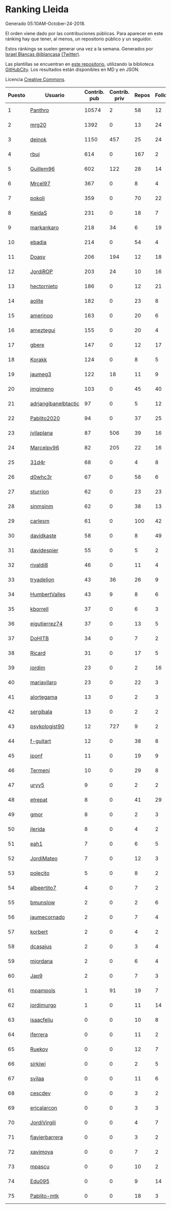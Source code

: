 # Ranking Lleida

Generado 05:10AM-October-24-2018.

El orden viene dado por las contribuciones públicas. Para aparecer en este ránking hay que tener, al menos, un repositorio público y un seguidor.

Estos ránkings se suelen generar una vez a la semana. Generados por [Israel Blancas @iblancasa](https://github.com/iblancasa/) [(Twitter)](https://twitter.com/iblancasa).

Las plantillas se encuentran en [este repositorio](https://github.com/iblancasa/GH-Spanish-Ranking), utilizando la biblioteca [GitHubCity](https://github.com/iblancasa/GitHubCity). Los resultados están disponibles en MD y en JSON.

Licencia [Creative Commons](https://creativecommons.org/licenses/by/4.0/).

| Puesto   |  Usuario  | Contrib. pub | Contrib. priv |Repos| Followers | Desde |  Avatar  |
|----------|-----------|--------------|---------------|-----|-----------|-------|----------|
|1|[Panthro](https://github.com/Panthro)|10574|2|58|12|2012-03-22|![Panthro]()|
|2|[mrg20](https://github.com/mrg20)|1392|0|13|24|2016-02-22|![mrg20]()|
|3|[deinok](https://github.com/deinok)|1150|457|25|24|2014-02-04|![deinok]()|
|4|[rbuj](https://github.com/rbuj)|614|0|167|2|2014-12-12|![rbuj]()|
|5|[Guillem96](https://github.com/Guillem96)|602|122|28|14|2016-08-27|![Guillem96]()|
|6|[Mrcel97](https://github.com/Mrcel97)|367|0|8|4|2017-11-07|![Mrcel97]()|
|7|[pokoli](https://github.com/pokoli)|359|0|70|22|2011-10-30|![pokoli]()|
|8|[KeidaS](https://github.com/KeidaS)|231|0|18|7|2016-04-27|![KeidaS]()|
|9|[markankaro](https://github.com/markankaro)|218|34|6|19|2017-05-24|![markankaro]()|
|10|[ebadia](https://github.com/ebadia)|214|0|54|4|2009-12-08|![ebadia]()|
|11|[Doasy](https://github.com/Doasy)|206|194|12|18|2016-01-29|![Doasy]()|
|12|[JordiROP](https://github.com/JordiROP)|203|24|10|16|2016-02-08|![JordiROP]()|
|13|[hectornieto](https://github.com/hectornieto)|186|0|12|21|2014-04-15|![hectornieto]()|
|14|[aolite](https://github.com/aolite)|182|0|23|8|2013-06-03|![aolite]()|
|15|[amerinoo](https://github.com/amerinoo)|163|0|20|6|2015-02-16|![amerinoo]()|
|16|[ameztegui](https://github.com/ameztegui)|155|0|20|4|2014-07-02|![ameztegui]()|
|17|[gbere](https://github.com/gbere)|147|0|12|17|2012-01-13|![gbere]()|
|18|[Korakk](https://github.com/Korakk)|124|0|8|5|2017-11-20|![Korakk]()|
|19|[jaumeg3](https://github.com/jaumeg3)|122|18|11|9|2016-07-14|![jaumeg3]()|
|20|[jmgimeno](https://github.com/jmgimeno)|103|0|45|40|2011-04-08|![jmgimeno]()|
|21|[adriangibanelbtactic](https://github.com/adriangibanelbtactic)|97|0|5|12|2012-01-15|![adriangibanelbtactic]()|
|22|[Pablito2020](https://github.com/Pablito2020)|94|0|37|25|2016-04-24|![Pablito2020]()|
|23|[jvilaplana](https://github.com/jvilaplana)|87|506|39|16|2011-04-15|![jvilaplana]()|
|24|[Marcelpv96](https://github.com/Marcelpv96)|82|205|22|16|2016-11-15|![Marcelpv96]()|
|25|[31d4r](https://github.com/31d4r)|68|0|4|8|2017-08-12|![31d4r]()|
|26|[d0whc3r](https://github.com/d0whc3r)|67|0|58|6|2012-01-25|![d0whc3r]()|
|27|[sturrion](https://github.com/sturrion)|62|0|23|23|2013-08-23|![sturrion]()|
|28|[sinmsinm](https://github.com/sinmsinm)|62|0|38|13|2012-05-16|![sinmsinm]()|
|29|[carlesm](https://github.com/carlesm)|61|0|100|42|2008-05-01|![carlesm]()|
|30|[davidkaste](https://github.com/davidkaste)|58|0|8|49|2011-11-16|![davidkaste]()|
|31|[davidespier](https://github.com/davidespier)|55|0|5|2|2018-05-11|![davidespier]()|
|32|[rivaldi8](https://github.com/rivaldi8)|46|0|11|4|2011-11-11|![rivaldi8]()|
|33|[tryadelion](https://github.com/tryadelion)|43|36|26|9|2013-03-05|![tryadelion]()|
|34|[HumbertValles](https://github.com/HumbertValles)|43|9|8|6|2017-02-13|![HumbertValles]()|
|35|[kborrell](https://github.com/kborrell)|37|0|6|3|2015-02-17|![kborrell]()|
|36|[ejgutierrez74](https://github.com/ejgutierrez74)|37|0|13|5|2015-03-14|![ejgutierrez74]()|
|37|[DoHITB](https://github.com/DoHITB)|34|0|7|2|2016-01-19|![DoHITB]()|
|38|[Ricard](https://github.com/Ricard)|31|0|17|5|2009-12-13|![Ricard]()|
|39|[jordim](https://github.com/jordim)|23|0|2|16|2011-04-10|![jordim]()|
|40|[mariavilaro](https://github.com/mariavilaro)|23|0|22|3|2015-01-13|![mariavilaro]()|
|41|[alortegama](https://github.com/alortegama)|13|0|2|3|2015-02-03|![alortegama]()|
|42|[sergibala](https://github.com/sergibala)|13|0|2|2|2018-02-13|![sergibala]()|
|43|[psykologist90](https://github.com/psykologist90)|12|727|9|2|2013-09-05|![psykologist90]()|
|44|[f-guitart](https://github.com/f-guitart)|12|0|38|8|2014-03-09|![f-guitart]()|
|45|[jponf](https://github.com/jponf)|11|0|19|9|2013-03-13|![jponf]()|
|46|[Termeni](https://github.com/Termeni)|10|0|29|8|2014-03-10|![Termeni]()|
|47|[uryy5](https://github.com/uryy5)|9|0|2|2|2014-10-07|![uryy5]()|
|48|[etrepat](https://github.com/etrepat)|8|0|41|29|2009-11-04|![etrepat]()|
|49|[gmor](https://github.com/gmor)|8|0|2|3|2015-01-09|![gmor]()|
|50|[jlerida](https://github.com/jlerida)|8|0|4|2|2015-05-12|![jlerida]()|
|51|[eah1](https://github.com/eah1)|7|0|6|5|2015-02-17|![eah1]()|
|52|[JordiMateo](https://github.com/JordiMateo)|7|0|12|3|2016-03-10|![JordiMateo]()|
|53|[polecito](https://github.com/polecito)|5|0|8|2|2013-07-30|![polecito]()|
|54|[albeertito7](https://github.com/albeertito7)|4|0|7|2|2017-02-13|![albeertito7]()|
|55|[bmunslow](https://github.com/bmunslow)|2|0|2|6|2010-06-03|![bmunslow]()|
|56|[jaumecornado](https://github.com/jaumecornado)|2|0|7|4|2011-02-14|![jaumecornado]()|
|57|[korbert](https://github.com/korbert)|2|0|4|2|2013-03-08|![korbert]()|
|58|[dcasajus](https://github.com/dcasajus)|2|0|3|4|2014-03-25|![dcasajus]()|
|59|[mjordana](https://github.com/mjordana)|2|0|6|4|2014-11-19|![mjordana]()|
|60|[Jap9](https://github.com/Jap9)|2|0|7|3|2016-02-09|![Jap9]()|
|61|[mpampols](https://github.com/mpampols)|1|91|19|7|2010-11-12|![mpampols]()|
|62|[jordimurgo](https://github.com/jordimurgo)|1|0|11|14|2013-10-23|![jordimurgo]()|
|63|[isaacfeliu](https://github.com/isaacfeliu)|0|0|10|8|2008-04-10|![isaacfeliu]()|
|64|[iferrera](https://github.com/iferrera)|0|0|11|2|2011-09-23|![iferrera]()|
|65|[Ruekov](https://github.com/Ruekov)|0|0|12|7|2010-12-27|![Ruekov]()|
|66|[sirkiwi](https://github.com/sirkiwi)|0|0|2|5|2011-07-01|![sirkiwi]()|
|67|[svilaa](https://github.com/svilaa)|0|0|11|6|2013-09-23|![svilaa]()|
|68|[cescdev](https://github.com/cescdev)|0|0|3|2|2013-09-20|![cescdev]()|
|69|[ericalarcon](https://github.com/ericalarcon)|0|0|3|3|2013-08-28|![ericalarcon]()|
|70|[JordiVirgili](https://github.com/JordiVirgili)|0|0|4|7|2013-11-27|![JordiVirgili]()|
|71|[fjavierbarrera](https://github.com/fjavierbarrera)|0|0|3|2|2014-12-16|![fjavierbarrera]()|
|72|[xavimoya](https://github.com/xavimoya)|0|0|7|2|2014-11-25|![xavimoya]()|
|73|[mpascu](https://github.com/mpascu)|0|0|10|2|2015-02-12|![mpascu]()|
|74|[Edu095](https://github.com/Edu095)|0|0|9|14|2015-04-07|![Edu095]()|
|75|[Pablito-mtk](https://github.com/Pablito-mtk)|0|0|18|3|2016-09-29|![Pablito-mtk]()|
